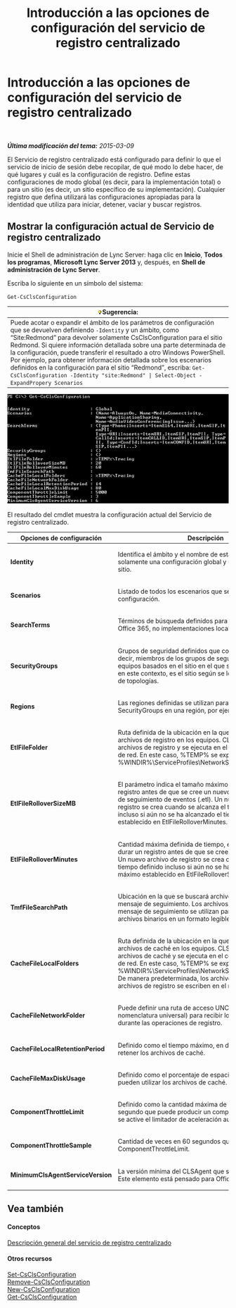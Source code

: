 ﻿---
title: Introducción a las opciones de configuración del servicio de registro centralizado
TOCTitle: Introducción a las opciones de configuración del servicio de registro centralizado
ms:assetid: 3c34e600-0b91-43dc-b4cc-90b6a70ee12e
ms:mtpsurl: https://technet.microsoft.com/es-es/library/JJ688029(v=OCS.15)
ms:contentKeyID: 49889049
ms.date: 01/07/2017
mtps_version: v=OCS.15
ms.translationtype: HT
---

# Introducción a las opciones de configuración del servicio de registro centralizado

 

_**Última modificación del tema:** 2015-03-09_

El Servicio de registro centralizado está configurado para definir lo que el servicio de inicio de sesión debe recopilar, de qué modo lo debe hacer, de qué lugares y cuál es la configuración de registro. Define estas configuraciones de modo global (es decir, para la implementación total) o para un sitio (es decir, un sitio específico de su implementación). Cualquier registro que defina utilizará las configuraciones apropiadas para la identidad que utiliza para iniciar, detener, vaciar y buscar registros.

## Mostrar la configuración actual de Servicio de registro centralizado

Inicie el Shell de administración de Lync Server: haga clic en **Inicio**, **Todos los programas**, **Microsoft Lync Server 2013** y, después, en **Shell de administración de Lync Server**.

Escriba lo siguiente en un símbolo del sistema:

    Get-CsClsConfiguration

<table>
<thead>
<tr class="header">
<th><img src="images/JJ205319.tip(OCS.15).gif" title="tip" alt="tip" />Sugerencia:</th>
</tr>
</thead>
<tbody>
<tr class="odd">
<td>Puede acotar o expandir el ámbito de los parámetros de configuración que se devuelven definiendo <code>-Identity</code> y un ámbito, como “Site:Redmond” para devolver solamente CsClsConfiguration para el sitio Redmond. Si quiere información detallada sobre una parte determinada de la configuración, puede transferir el resultado a otro Windows PowerShell. Por ejemplo, para obtener información detallada sobre los escenarios definidos en la configuración para el sitio “Redmond”, escriba: <code>Get-CsClsConfiguration -Identity &quot;site:Redmond&quot; | Select-Object -ExpandPropery Scenarios</code></td>
</tr>
</tbody>
</table>


![Salida de ejemplo de Get-CsClsConfiguration.](images/JJ688138.23f98ddc-fc48-499a-b6c5-752611f2a0b0(OCS.15).jpg "Salida de ejemplo de Get-CsClsConfiguration.")

El resultado del cmdlet muestra la configuración actual del Servicio de registro centralizado.


<table>
<colgroup>
<col style="width: 50%" />
<col style="width: 50%" />
</colgroup>
<thead>
<tr class="header">
<th>Opciones de configuración</th>
<th>Descripción</th>
</tr>
</thead>
<tbody>
<tr class="odd">
<td><p><strong>Identity</strong></p></td>
<td><p>Identifica el ámbito y el nombre de esta configuración. Hay solamente una configuración global y una configuración por sitio.</p></td>
</tr>
<tr class="even">
<td><p><strong>Scenarios</strong></p></td>
<td><p>Listado de todos los escenarios que se definen para esta configuración.</p></td>
</tr>
<tr class="odd">
<td><p><strong>SearchTerms</strong></p></td>
<td><p>Términos de búsqueda definidos para la configuración. Office 365, no implementaciones locales.</p></td>
</tr>
<tr class="even">
<td><p><strong>SecurityGroups</strong></p></td>
<td><p>Grupos de seguridad definidos que controlan quiénes (es decir, miembros de los grupos de seguridad) pueden ver equipos basados en el sitio en el que se encuentran. Sitio, en este contexto, es el sitio según se lo define en Generador de topologías.</p></td>
</tr>
<tr class="odd">
<td><p><strong>Regions</strong></p></td>
<td><p>Las regiones definidas se utilizan para reunir SecurityGroups en una región, por ejemplo EMEA.</p></td>
</tr>
<tr class="even">
<td><p><strong>EtlFileFolder</strong></p></td>
<td><p>Ruta definida de la ubicación en la que se escriben los archivos de registro en los equipos. CLSAgent escribe los archivos de registro y se ejecuta en el contexto del servicio de red. En este caso, %TEMP% se expande a %WINDIR%\ServiceProfiles\NetworkService\AppData\Local</p></td>
</tr>
<tr class="odd">
<td><p><strong>EtlFileRolloverSizeMB</strong></p></td>
<td><p>El parámetro indica el tamaño máximo del archivo de registro antes de que se cree un nuevo archivo de registro de seguimiento de eventos (.etl). Un nuevo archivo de registro se crea cuando se alcanza el tamaño definido incluso si aún no se ha alcanzado el tiempo máximo establecido en EtlFileRolloverMinutes.</p></td>
</tr>
<tr class="even">
<td><p><strong>EtlFileRolloverMinutes</strong></p></td>
<td><p>Cantidad máxima definida de tiempo, en minutos, que puede durar un registro antes de que se cree un nuevo archivo .etl. Un nuevo archivo de registro se crea cuando expira el tiempo definido incluso si aún no se ha alcanzado el tamaño máximo establecido en EtlFileRolloverSizeMB.</p></td>
</tr>
<tr class="odd">
<td><p><strong>TmfFileSearchPath</strong></p></td>
<td><p>Ubicación en la que se buscará archivos con formato de mensaje de seguimiento. Los archivos con formato de mensaje de seguimiento se utilizan para convertir los archivos binarios en un formato legible.</p></td>
</tr>
<tr class="even">
<td><p><strong>CacheFileLocalFolders</strong></p></td>
<td><p>Ruta definida de la ubicación en la que se escriben los archivos de caché en los equipos. CLSAgent escribe los archivos de caché y se ejecuta en el contexto del servicio de red. En este caso, %TEMP% se expande a %WINDIR%\ServiceProfiles\NetworkService\AppData\Local. De manera predeterminada, los archivos de caché y los archivos de registro se escriben en el mismo directorio.</p></td>
</tr>
<tr class="odd">
<td><p><strong>CacheFileNetworkFolder</strong></p></td>
<td><p>Puede definir una ruta de acceso UNC (convención de nomenclatura universal) para recibir los archivos de caché durante las operaciones de registro.</p></td>
</tr>
<tr class="even">
<td><p><strong>CacheFileLocalRetentionPeriod</strong></p></td>
<td><p>Definido como el tiempo máximo, en días, que se pueden retener los archivos de caché.</p></td>
</tr>
<tr class="odd">
<td><p><strong>CacheFileMaxDiskUsage</strong></p></td>
<td><p>Definido como el porcentaje de espacio en disco que pueden utilizar los archivos de caché.</p></td>
</tr>
<tr class="even">
<td><p><strong>ComponentThrottleLimit</strong></p></td>
<td><p>Definido como la cantidad máxima de seguimientos por segundo que puede producir un componente antes de que se active el limitador de aceleración automático.</p></td>
</tr>
<tr class="odd">
<td><p><strong>ComponentThrottleSample</strong></p></td>
<td><p>Cantidad de veces en 60 segundos que puede excederse el ComponentThrottleLimit.</p></td>
</tr>
<tr class="even">
<td><p><strong>MinimumClsAgentServiceVersion</strong></p></td>
<td><p>La versión mínima del CLSAgent que se permite ejecutar. Este elemento está pensado para Office 365.</p></td>
</tr>
</tbody>
</table>


## Vea también

#### Conceptos

[Descripción general del servicio de registro centralizado](lync-server-2013-overview-of-the-centralized-logging-service.md)  

#### Otros recursos

[Set-CsClsConfiguration](set-csclsconfiguration.md)  
[Remove-CsClsConfiguration](remove-csclsconfiguration.md)  
[New-CsClsConfiguration](new-csclsconfiguration.md)  
[Get-CsClsConfiguration](get-csclsconfiguration.md)

